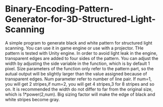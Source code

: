 # Binary-Encoding-Pattern-Generator-for-3D-Structured-Light-Scanning
A simple program to generate black and white pattern for structured light scanning. You can use it in game engine or use with a projector.
THe pattern is tested with Unity engine. In order to avoid light leak in the engine, transparent edges are added to four sides of the pattern. You can adjust the width by adjusting the side variable in the function, which is by default 1 pixel.
Size parameters of the function only refer to the pattern part, so the autual output will be slightly larger than the value assigned because of transparent edges.
Num parameter refer to number of line pair. If num=1, you will get 2 stripes,if num=2, you will get 4 stripes,3 for 8 stripes and so on. 
It is recommended the width do not differ to far from the original size, which is 1*power(2,num). Big sizing factor will make the edge of black and white stripes become gray.
